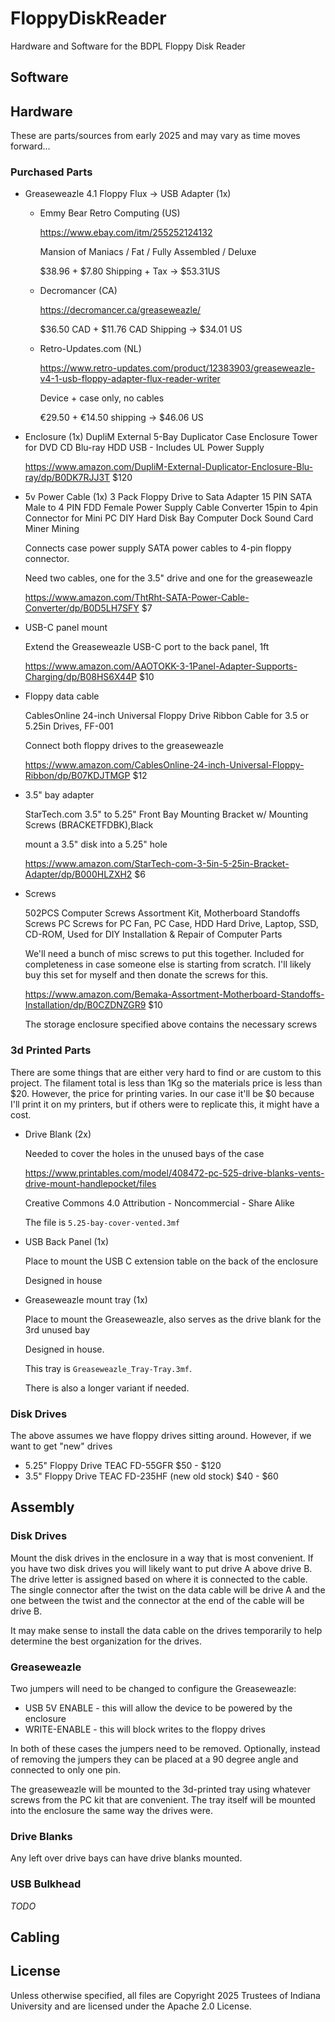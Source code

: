 # FloppyDiskReader
Hardware and Software for the BDPL Floppy Disk Reader

## Software


## Hardware
These are parts/sources from early 2025 and may vary as time moves forward...

### Purchased Parts
* Greaseweazle 4.1	Floppy Flux → USB Adapter (1x)
    * Emmy Bear Retro Computing  (US)
      
      https://www.ebay.com/itm/255252124132
      
      Mansion of Maniacs / Fat / Fully Assembled / Deluxe
    
      $38.96 + $7.80 Shipping + Tax → $53.31US

    * Decromancer (CA)    
    
      https://decromancer.ca/greaseweazle/
    
      $36.50 CAD + $11.76 CAD Shipping → $34.01 US

    * Retro-Updates.com (NL)
    
      https://www.retro-updates.com/product/12383903/greaseweazle-v4-1-usb-floppy-adapter-flux-reader-writer
      
      Device + case only, no cables
      
      €29.50 + €14.50 shipping → $46.06 US

* Enclosure	(1x)
    DupliM External 5-Bay Duplicator Case Enclosure Tower for DVD CD Blu-ray HDD USB - Includes UL Power Supply

    https://www.amazon.com/DupliM-External-Duplicator-Enclosure-Blu-ray/dp/B0DK7RJJ3T	$120


* 5v Power Cable (1x)
  3 Pack Floppy Drive to Sata Adapter 15 PIN SATA Male to 4 PIN FDD Female Power Supply Cable Converter 15pin to 4pin Connector for Mini PC DIY Hard Disk Bay Computer Dock Sound Card Miner Mining

  Connects case power supply SATA power cables to 4-pin floppy connector.

  Need two cables, one for the 3.5" drive and one for the greaseweazle
	
  https://www.amazon.com/ThtRht-SATA-Power-Cable-Converter/dp/B0D5LH7SFY  $7
  
* USB-C  panel mount	
  
  Extend the Greaseweazle USB-C port to the back panel, 1ft
	
  https://www.amazon.com/AAOTOKK-3-1Panel-Adapter-Supports-Charging/dp/B08HS6X44P $10
  

* Floppy data cable	
  
  CablesOnline 24-inch Universal Floppy Drive Ribbon Cable for 3.5 or 5.25in Drives, FF-001

  Connect both floppy drives to the greaseweazle

  https://www.amazon.com/CablesOnline-24-inch-Universal-Floppy-Ribbon/dp/B07KDJTMGP $12

* 3.5" bay adapter	

  StarTech.com 3.5" to 5.25" Front Bay Mounting Bracket w/ Mounting Screws (BRACKETFDBK),Black

  mount a 3.5" disk into a 5.25" hole

  https://www.amazon.com/StarTech-com-3-5in-5-25in-Bracket-Adapter/dp/B000HLZXH2  $6

* Screws	

  502PCS Computer Screws Assortment Kit, Motherboard Standoffs Screws PC Screws for PC Fan, PC Case, HDD Hard Drive, Laptop, SSD, CD-ROM, Used for DIY Installation & Repair of Computer Parts

  We'll need a bunch of misc screws to put this together.  Included for completeness in case someone else is starting from scratch.  I'll likely buy this set for myself and then donate the screws for this. 
	
  https://www.amazon.com/Bemaka-Assortment-Motherboard-Standoffs-Installation/dp/B0CZDNZGR9 $10

  The storage enclosure specified above contains the necessary screws

	
### 3d Printed Parts

There are some things that are either very hard to find or are custom to this project.  The filament total is less than 1Kg so the materials price is less than $20.  However, the price for printing varies.  In our case it'll be $0 because I'll print it on my printers, but if others were to replicate this, it might have a cost.

* Drive Blank (2x)
  
  Needed to cover the holes in the unused bays of the case
  
  https://www.printables.com/model/408472-pc-525-drive-blanks-vents-drive-mount-handlepocket/files

  Creative Commons 4.0 Attribution - Noncommercial - Share Alike

  The file is `5.25-bay-cover-vented.3mf`

* USB Back Panel (1x)

  Place to mount the USB C extension table on the back of the enclosure
        
  Designed in house

* Greaseweazle mount tray (1x)
  
  Place to mount the Greaseweazle, also serves as the drive blank for the 3rd unused bay
  
  Designed in house.

  This tray is `Greaseweazle_Tray-Tray.3mf`.   

  There is also a longer variant if needed.


### Disk Drives

The above assumes we have floppy drives sitting around.  However, if we want to get "new" drives
* 5.25" Floppy Drive	TEAC FD-55GFR	$50 - $120
* 3.5" Floppy Drive	TEAC FD-235HF  (new old stock)	$40 - $60


## Assembly

### Disk Drives

Mount the disk drives in the enclosure in a way that is most convenient.  If you have 
two disk drives you will likely want to put drive A above drive B.  The drive letter is 
assigned based on where it is connected to the cable.  The single connector after the 
twist on the data cable will be drive A and the one between the twist and the 
connector at the end of the cable will be drive B. 

It may make sense to install the data cable on the drives temporarily to help determine
the best organization for the drives.

### Greaseweazle

Two jumpers will need to be changed to configure the Greaseweazle:
* USB 5V ENABLE - this will allow the device to be powered by the enclosure
* WRITE-ENABLE - this will block writes to the floppy drives

In both of these cases the jumpers need to be removed.  Optionally, instead of removing
the jumpers they can be placed at a 90 degree angle and connected to only one pin.

The greaseweazle will be mounted to the 3d-printed tray using whatever screws from the PC
kit that are convenient.  The tray itself will be mounted into the enclosure the same way
the drives were.

### Drive Blanks
Any left over drive bays can have drive blanks mounted.

### USB Bulkhead

*TODO*

## Cabling





## License
Unless otherwise specified, all files are Copyright 2025 Trustees of Indiana 
University and are licensed under the Apache 2.0 License.

